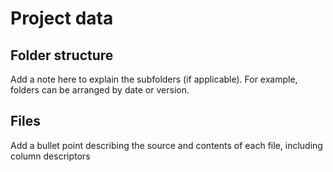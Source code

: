 # Project data

## Folder structure
Add a note here to explain the subfolders (if applicable). For example, folders can be arranged by date or version.

## Files
Add a bullet point describing the source and contents of each file, including column descriptors
